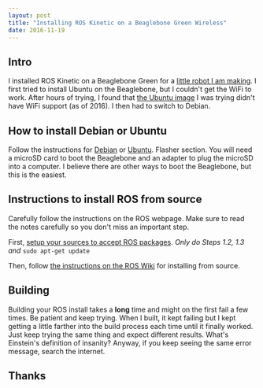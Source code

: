 ```yaml
---
layout: post
title: "Installing ROS Kinetic on a Beaglebone Green Wireless"
date: 2016-11-19
---
```

## Intro
I installed ROS Kinetic on a Beaglebone Green for a [little robot I am making](https://github.com/matwilso/beaglebot).  I first tried to install Ubuntu on the Beaglebone, but I couldn't get the WiFi to work.  After hours of trying, I found that [the Ubuntu image]((https://rcn-ee.com/rootfs/bb.org/testing/2016-12-27/)) I was trying didn't have WiFi support (as of 2016).  I then had to switch to Debian.


## How to install Debian or Ubuntu
Follow the instructions for [Debian](http://elinux.org/BeagleBoardDebian#Flasher) or [Ubuntu](http://elinux.org/BeagleBoardUbuntu#Flasher).  Flasher section.  You will need a microSD card to boot the Beaglebone and an adapter to plug the microSD into a computer.  I believe there are other ways to boot the Beaglebone, but this is the easiest.


## Instructions to install ROS from source

Carefully follow the instructions on the ROS webpage.  Make sure to read the notes carefully so you don't miss an important step.

 First, [setup your sources to accept ROS packages][ros_install].  *Only do Steps 1.2, 1.3 and*
 `sudo apt-get update`

 Then, follow [the instructions on the ROS Wiki][ros_source] for installing from source.

## Building
Building your ROS install takes a __long__ time and might on the first fail a few times.  Be patient and keep trying.  When I built, it kept failing but I kept getting a little farther into the build process each time until it finally worked.  Just keep trying the same thing and expect different results.  What's Einstein's definition of insanity?  Anyway, if you keep seeing the same error message, search the internet.






## Thanks




[variants]: http://www.ros.org/reps/rep-0131.html#variants
[ubuntu]: http://elinux.org/BeagleBoardUbuntu#eMMC:_BeagleBone_Black.2FGreen
[deb]:http://elinux.org/BeagleBoardDebian#eMMC:_BeagleBone_Black.2FGreen
[ros_install]: http://wiki.ros.org/kinetic/Installation/Ubuntu
[ros_source]: http://wiki.ros.org/kinetic/Installation/Source
